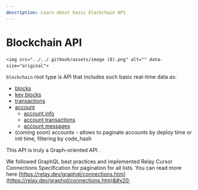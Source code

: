 ```yaml
---
description: Learn about basic blockchain API
---
```


# Blockchain API

``<img src="../../.gitbook/assets/image (8).png" alt="" data-size="original">``

`blockchain` root type is API that includes such basic real-time data as:

* [blocks](../../graphql-samples/blocks.md)
* [key blocks](../../graphql-samples/blocks.md#key-blocks-pagination)
* [transactions](../../graphql-samples/transactions.md)
* [account](../../graphql-samples/accounts.md)&#x20;
  * [account info](../../graphql-samples/accounts.md#get-account-info)&#x20;
  * [account transactions](../../graphql-samples/accounts.md#pagination-of-account-transactions)
  * [account messages](../../graphql-samples/accounts.md#pagination-of-accounts-messages)
* (coming soon) accounts - allows to paginate accounts by deploy time or init time, filtering by code\_hash

This API is truly a Graph-oriented API .&#x20;

We followed GraphQL best practices and implemented Relay Cursor Connections Specification for pagination for all lists. You can read more here [https://relay.dev/graphql/connections.htm](https://relay.dev/graphql/connections.htm)&#x20;

&#x20;&#x20;
